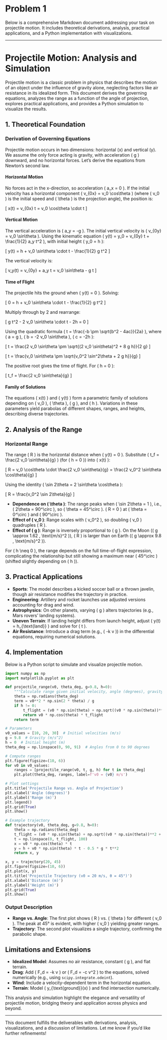 # Problem 1
Below is a comprehensive Markdown document addressing your task on projectile motion. It includes theoretical derivations, analysis, practical applications, and a Python implementation with visualizations.

---

# Projectile Motion: Analysis and Simulation

Projectile motion is a classic problem in physics that describes the motion of an object under the influence of gravity alone, neglecting factors like air resistance in its idealized form. This document derives the governing equations, analyzes the range as a function of the angle of projection, explores practical applications, and provides a Python simulation to visualize the results.

## 1. Theoretical Foundation

### Derivation of Governing Equations

Projectile motion occurs in two dimensions: horizontal (x) and vertical (y). We assume the only force acting is gravity, with acceleration \( g \) downward, and no horizontal forces. Let’s derive the equations from Newton’s second law.

#### Horizontal Motion
No forces act in the x-direction, so acceleration \( a_x = 0 \). If the initial velocity has a horizontal component \( v_{0x} = v_0 \cos\theta \) (where \( v_0 \) is the initial speed and \( \theta \) is the projection angle), the position is:

\[
x(t) = v_{0x} t = v_0 \cos\theta \cdot t
\]

#### Vertical Motion
The vertical acceleration is \( a_y = -g \). The initial vertical velocity is \( v_{0y} = v_0 \sin\theta \). Using the kinematic equation \( y(t) = y_0 + v_{0y} t + \frac{1}{2} a_y t^2 \), with initial height \( y_0 = h \):

\[
y(t) = h + v_0 \sin\theta \cdot t - \frac{1}{2} g t^2
\]

The vertical velocity is:

\[
v_y(t) = v_{0y} + a_y t = v_0 \sin\theta - g t
\]

#### Time of Flight
The projectile hits the ground when \( y(t) = 0 \). Solving:

\[
0 = h + v_0 \sin\theta \cdot t - \frac{1}{2} g t^2
\]

Multiply through by 2 and rearrange:

\[
g t^2 - 2 v_0 \sin\theta \cdot t - 2h = 0
\]

Using the quadratic formula \( t = \frac{-b \pm \sqrt{b^2 - 4ac}}{2a} \), where \( a = g \), \( b = -2 v_0 \sin\theta \), \( c = -2h \):

\[
t = \frac{2 v_0 \sin\theta \pm \sqrt{(2 v_0 \sin\theta)^2 + 8 g h}}{2 g}
\]

\[
t = \frac{v_0 \sin\theta \pm \sqrt{v_0^2 \sin^2\theta + 2 g h}}{g}
\]

The positive root gives the time of flight. For \( h = 0 \):

\[
t_f = \frac{2 v_0 \sin\theta}{g}
\]

#### Family of Solutions
The equations \( x(t) \) and \( y(t) \) form a parametric family of solutions depending on \( v_0 \), \( \theta \), \( g \), and \( h \). Variations in these parameters yield parabolas of different shapes, ranges, and heights, describing diverse trajectories.

## 2. Analysis of the Range

### Horizontal Range
The range \( R \) is the horizontal distance when \( y(t) = 0 \). Substitute \( t_f = \frac{2 v_0 \sin\theta}{g} \) (for \( h = 0 \)) into \( x(t) \):

\[
R = v_0 \cos\theta \cdot \frac{2 v_0 \sin\theta}{g} = \frac{2 v_0^2 \sin\theta \cos\theta}{g}
\]

Using the identity \( \sin 2\theta = 2 \sin\theta \cos\theta \):

\[
R = \frac{v_0^2 \sin 2\theta}{g}
\]

- **Dependence on \( \theta \)**: The range peaks when \( \sin 2\theta = 1 \), i.e., \( 2\theta = 90^\circ \), so \( \theta = 45^\circ \). \( R = 0 \) at \( \theta = 0^\circ \) and \( 90^\circ \).
- **Effect of \( v_0 \)**: Range scales with \( v_0^2 \), so doubling \( v_0 \) quadruples \( R \).
- **Effect of \( g \)**: Range is inversely proportional to \( g \). On the Moon (\( g \approx 1.62 \, \text{m/s}^2 \)), \( R \) is larger than on Earth (\( g \approx 9.8 \, \text{m/s}^2 \)).

For \( h \neq 0 \), the range depends on the full time-of-flight expression, complicating the relationship but still showing a maximum near \( 45^\circ \) (shifted slightly depending on \( h \)).

## 3. Practical Applications

- **Sports**: The model describes a kicked soccer ball or a thrown javelin, though air resistance modifies the trajectory in practice.
- **Engineering**: Artillery and rocket launches use adjusted versions accounting for drag and wind.
- **Astrophysics**: On other planets, varying \( g \) alters trajectories (e.g., Mars rovers’ landing systems).
- **Uneven Terrain**: If landing height differs from launch height, adjust \( y(t) = h_{\text{land}} \) and solve for \( t \).
- **Air Resistance**: Introduce a drag term (e.g., \( -k v \)) in the differential equations, requiring numerical solutions.

## 4. Implementation

Below is a Python script to simulate and visualize projectile motion.

```python
import numpy as np
import matplotlib.pyplot as plt

def projectile_range(v0, theta_deg, g=9.8, h=0):
    """Calculate range given initial velocity, angle (degrees), gravity, and height."""
    theta = np.radians(theta_deg)
    term = v0**2 * np.sin(2 * theta) / g
    if h != 0:
        t_flight = (v0 * np.sin(theta) + np.sqrt((v0 * np.sin(theta))**2 + 2 * g * h)) / g
        return v0 * np.cos(theta) * t_flight
    return term

# Parameters
v0_values = [10, 20, 30]  # Initial velocities (m/s)
g = 9.8  # Gravity (m/s^2)
h = 0  # Initial height (m)
theta_deg = np.linspace(0, 90, 91)  # Angles from 0 to 90 degrees

# Compute ranges
plt.figure(figsize=(10, 6))
for v0 in v0_values:
    ranges = [projectile_range(v0, t, g, h) for t in theta_deg]
    plt.plot(theta_deg, ranges, label=f'v0 = {v0} m/s')

# Plot settings
plt.title('Projectile Range vs. Angle of Projection')
plt.xlabel('Angle (degrees)')
plt.ylabel('Range (m)')
plt.legend()
plt.grid(True)
plt.show()

# Example trajectory
def trajectory(v0, theta_deg, g=9.8, h=0):
    theta = np.radians(theta_deg)
    t_flight = (v0 * np.sin(theta) + np.sqrt((v0 * np.sin(theta))**2 + 2 * g * h)) / g
    t = np.linspace(0, t_flight, 100)
    x = v0 * np.cos(theta) * t
    y = h + v0 * np.sin(theta) * t - 0.5 * g * t**2
    return x, y

x, y = trajectory(20, 45)
plt.figure(figsize=(10, 6))
plt.plot(x, y)
plt.title('Projectile Trajectory (v0 = 20 m/s, θ = 45°)')
plt.xlabel('Distance (m)')
plt.ylabel('Height (m)')
plt.grid(True)
plt.show()
```

### Output Description
- **Range vs. Angle**: The first plot shows \( R \) vs. \( \theta \) for different \( v_0 \). The peak at 45° is evident, with higher \( v_0 \) yielding greater ranges.
- **Trajectory**: The second plot visualizes a single trajectory, confirming the parabolic shape.

## Limitations and Extensions

- **Idealized Model**: Assumes no air resistance, constant \( g \), and flat terrain.
- **Drag**: Add \( F_d = -k v \) or \( F_d = -c v^2 \) to the equations, solved numerically (e.g., using `scipy.integrate.odeint`).
- **Wind**: Include a velocity-dependent term in the horizontal equation.
- **Terrain**: Model \( y_{\text{ground}}(x) \) and find intersection numerically.

This analysis and simulation highlight the elegance and versatility of projectile motion, bridging theory and application across physics and beyond.

--- 

This document fulfills the deliverables with derivations, analysis, visualizations, and a discussion of limitations. Let me know if you’d like further refinements!
